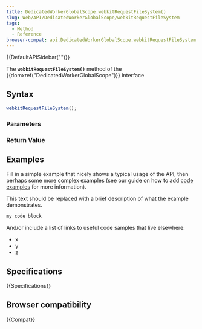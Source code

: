 ```yaml
---
title: DedicatedWorkerGlobalScope.webkitRequestFileSystem()
slug: Web/API/DedicatedWorkerGlobalScope/webkitRequestFileSystem
tags:
  - Method
  - Reference
browser-compat: api.DedicatedWorkerGlobalScope.webkitRequestFileSystem
---
```

{{DefaultAPISidebar("")}}

The **`webkitRequestFileSystem()`** method of the {{domxref("DedicatedWorkerGlobalScope")}} interface 

## Syntax

```js
webkitRequestFileSystem();
```

### Parameters



### Return Value



## Examples

Fill in a simple example that nicely shows a typical usage of the API, then perhaps some more complex examples (see our guide on how to add [code examples](/en-US/docs/MDN/Contribute/Structures/Code_examples) for more information).

This text should be replaced with a brief description of what the example demonstrates.

```js
my code block
```

And/or include a list of links to useful code samples that live elsewhere:

*   x
*   y
*   z

## Specifications

{{Specifications}}

## Browser compatibility

{{Compat}}

